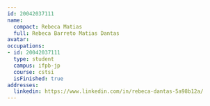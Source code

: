 ```yaml
---
id: 20042037111
name:
  compact: Rebeca Matias
  full: Rebeca Barreto Matias Dantas
avatar:
occupations:
- id: 20042037111
  type: student
  campus: ifpb-jp
  course: cstsi
  isFinished: true
addresses:
  linkedin: https://www.linkedin.com/in/rebeca-dantas-5a98b12a/
---
```

